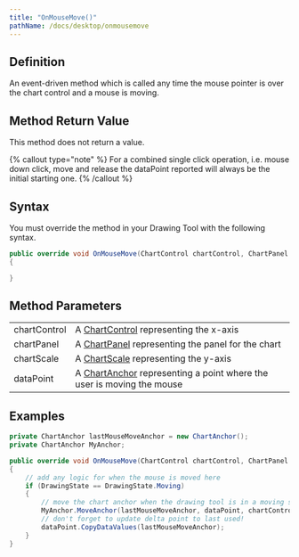 ```yaml
---
title: "OnMouseMove()"
pathName: /docs/desktop/onmousemove
---
```


## Definition

An event-driven method which is called any time the mouse pointer is over the chart control and a mouse is moving.

## Method Return Value

This method does not return a value.

{% callout type="note" %}
For a combined single click operation, i.e. mouse down click, move and release the dataPoint reported will always be the initial starting one.
{% /callout %}

## Syntax

You must override the method in your Drawing Tool with the following syntax.

```csharp
public override void OnMouseMove(ChartControl chartControl, ChartPanel chartPanel, ChartScale chartScale, ChartAnchor dataPoint)
{

}
```

## Method Parameters

|  |  |
| --- | --- |
| chartControl | A [ChartControl](/docs/desktop/chartcontrol) representing the x-axis |
| chartPanel | A [ChartPanel](/docs/desktop/chartpanel) representing the panel for the chart |
| chartScale | A [ChartScale](/docs/desktop/chartscale) representing the y-axis |
| dataPoint | A [ChartAnchor](/docs/desktop/chartanchor) representing a point where the user is moving the mouse |

## Examples

```csharp
private ChartAnchor lastMouseMoveAnchor = new ChartAnchor();
private ChartAnchor MyAnchor;

public override void OnMouseMove(ChartControl chartControl, ChartPanel chartPanel, ChartScale chartScale, ChartAnchor dataPoint)
{
    // add any logic for when the mouse is moved here
    if (DrawingState == DrawingState.Moving)
    {
        // move the chart anchor when the drawing tool is in a moving state
        MyAnchor.MoveAnchor(lastMouseMoveAnchor, dataPoint, chartControl, chartPanel, chartScale, this);
        // don't forget to update delta point to last used!
        dataPoint.CopyDataValues(lastMouseMoveAnchor);
    }
}
```

